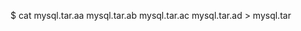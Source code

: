 <!-- post: database-backups_manually-download -->


$ cat mysql.tar.aa mysql.tar.ab mysql.tar.ac mysql.tar.ad > mysql.tar 
